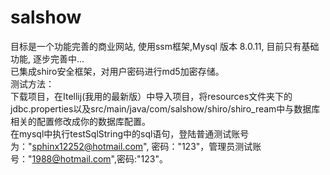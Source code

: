 # salshow

目标是一个功能完善的商业网站, 使用ssm框架,Mysql 版本 8.0.11, 目前只有基础功能, 逐步完善中...<br/>
已集成shiro安全框架，对用户密码进行md5加密存储。<br/>
测试方法：<br/>下载项目，在Itellij(我用的最新版）中导入项目，将resources文件夹下的jdbc.properties以及src/main/java/com/salshow/shiro/shiro_ream中与数据库相关的配置修改成你的数据库配置。<br/> 
在mysql中执行testSqlString中的sql语句，登陆普通测试账号为："sphinx12252@hotmail.com", 密码："123"，管理员测试账号："1988@hotmail.com",密码:"123"。
